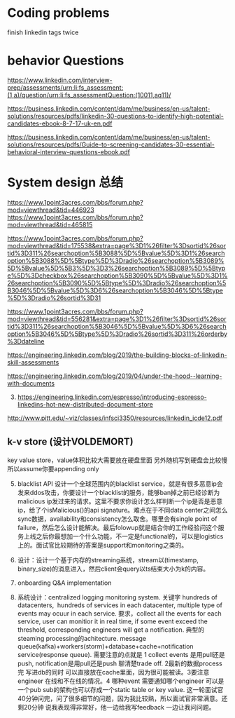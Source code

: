 # Coding problems
finish linkedin tags twice   

# behavior Questions
https://www.linkedin.com/interview-prep/assessments/urn:li:fs_assessment:(1,a)/question/urn:li:fs_assessmentQuestion:(10011,aq11)/

https://business.linkedin.com/content/dam/me/business/en-us/talent-solutions/resources/pdfs/linkedin-30-questions-to-identify-high-potential-candidates-ebook-8-7-17-uk-en.pdf

https://business.linkedin.com/content/dam/me/business/en-us/talent-solutions/resources/pdfs/Guide-to-screening-candidates-30-essential-behavioral-interview-questions-ebook.pdf

# System design 总结
https://www.1point3acres.com/bbs/forum.php?mod=viewthread&tid=446923
https://www.1point3acres.com/bbs/forum.php?mod=viewthread&tid=465815

https://www.1point3acres.com/bbs/forum.php?mod=viewthread&tid=175538&extra=page%3D1%26filter%3Dsortid%26sortid%3D311%26searchoption%5B3088%5D%5Bvalue%5D%3D1%26searchoption%5B3088%5D%5Btype%5D%3Dradio%26searchoption%5B3089%5D%5Bvalue%5D%5B3%5D%3D3%26searchoption%5B3089%5D%5Btype%5D%3Dcheckbox%26searchoption%5B3090%5D%5Bvalue%5D%3D1%26searchoption%5B3090%5D%5Btype%5D%3Dradio%26searchoption%5B3046%5D%5Bvalue%5D%3D6%26searchoption%5B3046%5D%5Btype%5D%3Dradio%26sortid%3D31

https://www.1point3acres.com/bbs/forum.php?mod=viewthread&tid=556281&extra=page%3D1%26filter%3Dsortid%26sortid%3D311%26searchoption%5B3046%5D%5Bvalue%5D%3D6%26searchoption%5B3046%5D%5Btype%5D%3Dradio%26sortid%3D311%26orderby%3Ddateline

https://engineering.linkedin.com/blog/2019/the-building-blocks-of-linkedin-skill-assessments

https://engineering.linkedin.com/blog/2019/04/under-the-hood--learning-with-documents

3. https://engineering.linkedin.com/espresso/introducing-espresso-linkedins-hot-new-distributed-document-store

http://www.pitt.edu/~viz/classes/infsci3350/resources/linkedin_icde12.pdf

## k-v store (设计VOLDEMORT)
key value store，value体积比较大需要放在硬盘里面 另外随机写到硬盘会比较慢所以assume你要appending only 

5. blacklist API 
设计一个全球范围内的blacklist service，就是有很多恶意ip会发来ddos攻击，你要设计一个blacklist的服务，能够ban掉之前已经诊断为malicious ip发过来的请求。这里不要求你设计怎么样判断一个ip是否是恶意ip，给了个isMalicious()的api signature。难点在于不同data center之间怎么sync数据，availability和consistency怎么取舍。哪里会有single point of failure，然后怎么设计能解决。最后folowup就是结合你的工作经验问这个服务上线之后你最想加一个什么功能，不一定是functional的，可以是logistics上的。面试官比较期待的答案是support和monitoring之类的。

6. 设计：设计一个基于内存的streaming系统，stream以(timestamp, binary_si‍‍‍‌‍‍‍‍‍‌‍‍‌‍‌‍‌‍‍ze)的消息进入，然后client会query以ts结束大小为k的内容。

7. onboarding Q&A implementation

8. 系统设计：centralized logging
 monitoring system. 关键字 hundreds of datacenters,  hundreds of services in e‍‍‍‌‍‍‍‍‍‌‍‍‌‍‌‍‌‌‌ach datacenter, multiple type of events may ocuur in each service. 要求，collect all the events for each service, user can monitior it in real time, if some event exceed the threshold, corresponding engineers will get a notification. 典型的steaming processing的achitecture. message queue(kafka)+workers(storm)+database+cache+notification service(response queue). 需要注意的点就是 1 collect events 是用pull还是push, notification是用pull还是push 聊清楚trade off. 2最新的数据process完 写进db的同时 可以直接放在cache里面，因为很可能被读。3要注意engineer 在线和不在线的情况。4 哪种event 需要通知哪个engineer 可以是一个pub sub的架构也可以存成一个static table or key value. 这一轮面试官40分钟问完，问了很多细节的问题，因为我比较熟，所以面试官非常满意。还剩20分钟 说我表现得非常好，他一边给我写feedback 一边让我问问题。
